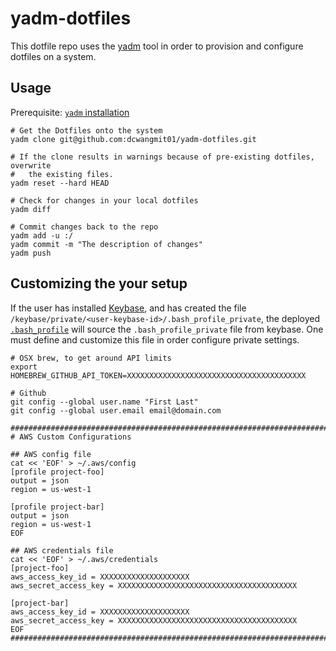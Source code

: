 # yadm-dotfiles

This dotfile repo uses the
[yadm](https://thelocehiliosan.github.io/yadm/docs/overview) tool in order to
provision and configure dotfiles on a system.

## Usage

Prerequisite: [`yadm`
installation](https://thelocehiliosan.github.io/yadm/docs/install)

```
# Get the Dotfiles onto the system
yadm clone git@github.com:dcwangmit01/yadm-dotfiles.git

# If the clone results in warnings because of pre-existing dotfiles, overwrite
#   the existing files.
yadm reset --hard HEAD

# Check for changes in your local dotfiles
yadm diff

# Commit changes back to the repo
yadm add -u :/
yadm commit -m "The description of changes"
yadm push
```

## Customizing the your setup

If the user has installed [Keybase](https://keybase.io/), and has created the
file `/keybase/private/<user-keybase-id>/.bash_profile_private`, the deployed
[`.bash_profile`](https://github.com/dcwangmit01/yadm-dotfiles/blob/master/.bash_profile#L101)
will source the `.bash_profile_private` file from keybase.  One must define and
customize this file in order configure private settings.

```
# OSX brew, to get around API limits
export HOMEBREW_GITHUB_API_TOKEN=XXXXXXXXXXXXXXXXXXXXXXXXXXXXXXXXXXXXXXXX

# Github
git config --global user.name "First Last"
git config --global user.email email@domain.com

###############################################################################
# AWS Custom Configurations

## AWS config file
cat << 'EOF' > ~/.aws/config
[profile project-foo]
output = json
region = us-west-1

[profile project-bar]
output = json
region = us-west-1
EOF

## AWS credentials file
cat << 'EOF' > ~/.aws/credentials
[project-foo]
aws_access_key_id = XXXXXXXXXXXXXXXXXXXX
aws_secret_access_key = XXXXXXXXXXXXXXXXXXXXXXXXXXXXXXXXXXXXXXXX

[project-bar]
aws_access_key_id = XXXXXXXXXXXXXXXXXXXX
aws_secret_access_key = XXXXXXXXXXXXXXXXXXXXXXXXXXXXXXXXXXXXXXXX
EOF
###############################################################################
```
